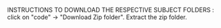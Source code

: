 INSTRUCTIONS TO DOWNLOAD THE RESPECTIVE SUBJECT FOLDERS :
click on "code" -> "Download Zip folder".
Extract the zip folder.
